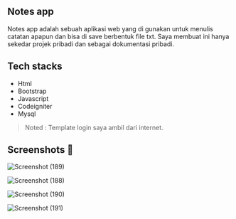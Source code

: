 ## Notes app

Notes app adalah sebuah aplikasi web yang di gunakan untuk menulis catatan apapun dan bisa di save berbentuk file txt. Saya membuat ini hanya sekedar projek pribadi dan sebagai dokumentasi pribadi.

## Tech stacks
- Html
- Bootstrap
- Javascript
- Codeigniter
- Mysql

> Noted : Template login saya ambil dari internet.

## Screenshots 📸

![Screenshot (189)](https://user-images.githubusercontent.com/83481679/198420118-a9cb883f-e56a-4c22-962e-a16a3c11573c.png)

![Screenshot (188)](https://user-images.githubusercontent.com/83481679/198420132-db9da31e-45ad-49d8-a6e4-a4f202d4f652.png)

![Screenshot (190)](https://user-images.githubusercontent.com/83481679/198420141-d23f0869-307e-47d2-987a-0b57c6443038.png)

![Screenshot (191)](https://user-images.githubusercontent.com/83481679/198420147-74227f29-b814-4c51-bbc0-5931f0df35f0.png)
